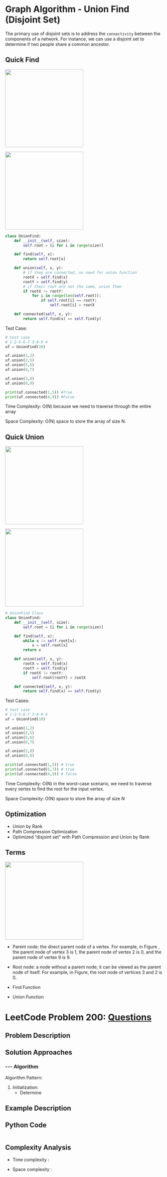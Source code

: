 # Graph Algorithm - Union Find (Disjoint Set)
The primary use of disjoint sets is to address the ```connectivity``` between the components of a network. 
For instance, we can use a disjoint set to determine if two people share a common ancestor.

## 
## Quick Find

<img src="https://github.com/MaryamZahiri/LC-Algorithms/assets/52676399/a7dfc4f2-9399-4f5b-8927-343a874393e7" width=250><br />

<img src="https://github.com/MaryamZahiri/LC-Algorithms/assets/52676399/a0858062-f7b0-406e-86d2-9a4e82255f70" width=250><br />

```python 
class UnionFind:
    def __init__(self, size):
        self.root = [i for i in range(size)]

    def find(self, x):
        return self.root[x]

    def union(self, x, y):
        # if they are connected, no need for union function
        rootX = self.find(x)
        rootY = self.find(y)
        # if their root are not the same, union them
        if rootX != rootY:
            for i in range(len(self.root)):
                if self.root[i] == rootY:
                    self.root[i] = rootX

    def connected(self, x, y):
        return self.find(x) == self.find(y)
```
Test Case:
```python
# test case 
# 1-2-5-6-7 3-8-9 4
uf = UnionFind(10)

uf.union(1,2)
uf.union(2,5)
uf.union(5,6)
uf.union(6,7)

uf.union(3,8)
uf.union(8,9)

print(uf.connected(1,5)) #True
print(uf.connected(4,9)) #False
```

Time Complexity: O(N) because we need to traverse through the entire array

Space Complexity: O(N) space to store the array of size N.

##
## Quick Union

<img src="https://github.com/MaryamZahiri/LC-Algorithms/assets/52676399/964ed433-6b00-4a0a-9f2f-37a6ccabb8b2" width=250><br />

<img src="https://github.com/MaryamZahiri/LC-Algorithms/assets/52676399/a54856cb-d15b-454d-8b47-76823480cadd" width=250><br />

```python
# UnionFind Class
class UnionFind:
    def __init__(self, size):
        self.root = [i for i in range(size)]

    def find(self, x):
        while x != self.root[x]:
            x = self.root[x]
        return x

    def union(self, x, y):
        rootX = self.find(x)
        rootY = self.find(y)
        if rootX != rootY:
            self.root[rootY] = rootX

    def connected(self, x, y):
        return self.find(x) == self.find(y)
```
Test Cases:
```python
# test case 
# 1-2-5-6-7 3-8-9 4
uf = UnionFind(10)

uf.union(1,2)
uf.union(2,5)
uf.union(5,6)
uf.union(6,7)

uf.union(3,8)
uf.union(8,9)

print(uf.connected(1,5)) # true
print(uf.connected(5,7)) # true
print(uf.connected(4,9)) # false
```

Time Complexity: O(N) in the worst-case scenario, we need to traverse every vertex to find the root for the input vertex.

Space Complexity: O(N) space to store the array of size N

##
## Optimization
- Union by Rank
- Path Compression Optimization
- Optimized “disjoint set” with Path Compression and Union by Rank

## Terms
<img src="https://github.com/MaryamZahiri/LC-Algorithms/assets/52676399/4085b078-10d1-4f25-b493-a004fae29e21" width=250><br />

- Parent node: the direct parent node of a vertex. For example, in Figure , the parent node of vertex 3 is 1, the parent node of vertex 2 is 0, and the parent node of vertex 9 is 9.
- Root node: a node without a parent node; it can be viewed as the parent node of itself. For example, in Figure, the root node of vertices 3 and 2 is 0.

- Find Function
- Union Function

# LeetCode Problem 200: [Questions](https://leetcode.com/problems/)
## Problem Description
## Solution Approaches

### --- Algorithm
Algorithm Pattern:

1. Initialization:
    - Determine 
## Example Description

## Python Code
```python
```
## Complexity Analysis
- Time complexity : 

- Space complexity :